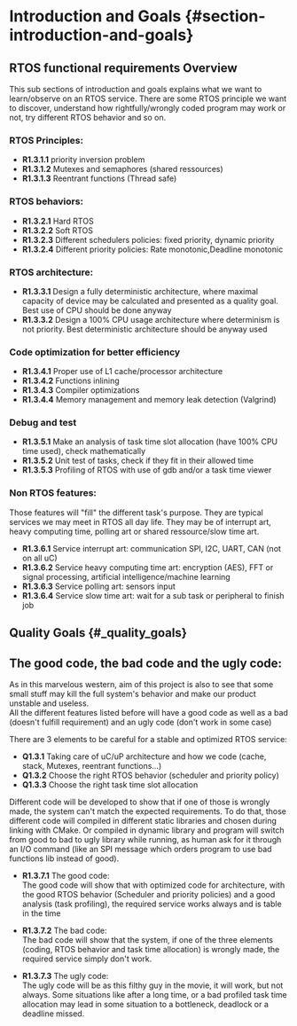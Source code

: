 # Introduction and Goals {#section-introduction-and-goals}

## RTOS functional requirements Overview

This sub sections of introduction and goals explains what we want to learn/observe on an RTOS service. There are some RTOS principle we want to discover, understand how rightfully/wrongly coded program may work or not, try different RTOS behavior and so on.

### RTOS Principles:
 - **R1.3.1.1** priority inversion problem
 - **R1.3.1.2** Mutexes and semaphores (shared ressources)
 - **R1.3.1.3** Reentrant functions (Thread safe)

### RTOS behaviors:
 - **R1.3.2.1** Hard RTOS
 - **R1.3.2.2** Soft RTOS
 - **R1.3.2.3** Different schedulers policies: fixed priority, dynamic priority
 - **R1.3.2.4** Different priority policies: Rate monotonic,Deadline monotonic

### RTOS architecture:
 - **R1.3.3.1** Design a fully deterministic architecture, where maximal capacity of device may be calculated and presented as a quality goal. Best use of CPU should be done anyway
 - **R1.3.3.2** Design a 100% CPU usage architecture where determinism is not priority. Best deterministic architecture should be anyway used

### Code optimization for better efficiency
 - **R1.3.4.1** Proper use of L1 cache/processor architecture
 - **R1.3.4.2** Functions inlining
 - **R1.3.4.3** Compiler optimizations
 - **R1.3.4.4** Memory management and memory leak detection (Valgrind)

### Debug and test
 - **R1.3.5.1** Make an analysis of task time slot allocation (have 100% CPU time used), check mathematically
 - **R1.3.5.2** Unit test of tasks, check if they fit in their allowed time
 - **R1.3.5.3** Profiling of RTOS with use of gdb and/or a task time viewer

### Non RTOS features:
Those features will "fill" the different task's purpose. They are typical services we may meet in RTOS all day life. They may be of interrupt art, heavy computing time, polling art or shared ressource/slow time art.

 - **R1.3.6.1** Service interrupt art: communication SPI, I2C, UART, CAN (not on all uC)
 - **R1.3.6.2** Service heavy computing time art: encryption (AES), FFT or signal processing, artificial intelligence/machine learning
 - **R1.3.6.3** Service polling art: sensors input
 - **R1.3.6.4** Service slow time art: wait for a sub task or peripheral to finish job

## Quality Goals {#_quality_goals}

## The good code, the bad code and the ugly code:
As in this marvelous western, aim of this project is also to see that some small stuff may kill the full system's behavior and make our product unstable and useless.  
All the different features listed before will have a good code as well as a bad (doesn't fulfill requirement) and an ugly code (don't work in some case)  

There are 3 elements to be careful for a stable and optimized RTOS service:
 - **Q1.3.1** Taking care of uC/uP architecture and how we code (cache, stack, Mutexes, reentrant functions...)
 - **Q1.3.2** Choose the right RTOS behavior (scheduler and priority policy)
 - **Q1.3.3** Choose the right task time slot allocation

Different code will be developed to show that if one of those is wrongly made, the system can't match the expected requirements. To do that, those different code will compiled in different static libraries and chosen during linking with CMake. Or compiled in dynamic library and program will switch from good to bad to ugly library while running, as human ask for it through an I/O command (like an SPI message which orders program to use bad functions lib instead of good).

 -  **R1.3.7.1** The good code:  
The good code will show that with optimized code for architecture, with the good RTOS behavior (Scheduler and priority policies) and a good analysis (task profiling), the required service works always and is table in the time  

 - **R1.3.7.2** The bad code:  
The bad code will show that the system, if one of the three elements (coding, RTOS behavior and task time allocation) is wrongly made, the required service simply don't work.

 - **R1.3.7.3** The ugly code:  
The ugly code will be as this filthy guy in the movie, it will work, but not always. Some situations like after a long time, or a bad profiled task time allocation may lead in some situation to a bottleneck, deadlock or a deadline missed.
